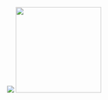 <img src="https://travis-ci.org/bagdemir/Propane.svg"/>

<img src="http://www.bagdemir.com/img/propane.png" width="200"/>
